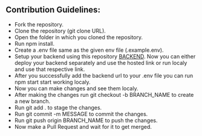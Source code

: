 <p>
<h2>Contribution Guidelines:</h2>
<ul>
<li>Fork the repository.</li>
<li>Clone the repository (git clone URL).</li>
<li>Open the folder in which you cloned the repository.</li>
<li>Run npm install.</li>
<li>Create a .env file same as the given env file (.example.env).</li>
<li>Setup your backend using this repository <a href="https://github.com/kunaljain0212/Apni-Dukaan-Backend">BACKEND</a>. Now you can either deploy your backend separately and use the hosted link or run localy and use that respective link.</li>
<li>After you successfully add the backend url to your .env file you can run npm start start working localy.</li>
<li>Now you can make changes and see them localy.</li>
<li>After making the changes run git checkout -b BRANCH_NAME to create a new branch.</li>
<li>Run git add . to stage the changes.</li>
<li>Run git commit -m MESSAGE to commit the changes.</li>
<li>Run git push origin BRANCH_NAME to push the changes.</li>
<li>Now make a Pull Request and wait for it to get merged.</li>
</ul>
</p>